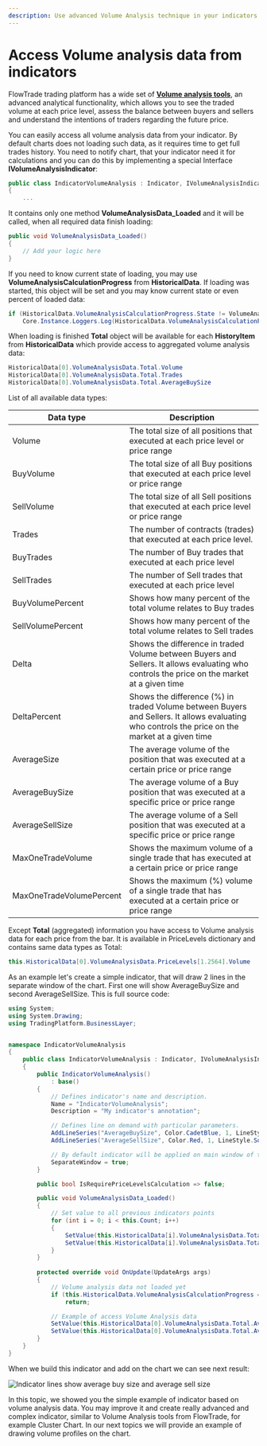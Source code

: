 ```yaml
---
description: Use advanced Volume Analysis technique in your indicators
---
```


# Access Volume analysis data from indicators

FlowTrade trading platform has a wide set of [**Volume analysis tools**](https://www.flowtrade.com/volumeanalysistools), an advanced analytical functionality, which allows you to see the traded volume at each price level, assess the balance between buyers and sellers and understand the intentions of traders regarding the future price.&#x20;

You can easily access all volume analysis data from your indicator. By default charts does not loading such data, as it requires time to get full trades history. You need to notify chart, that your indicator need it for calculations and you can do this by implementing a special Interface **IVolumeAnalysisIndicator**:

```csharp
public class IndicatorVolumeAnalysis : Indicator, IVolumeAnalysisIndicator
{       
    ...
```

It contains only one method **VolumeAnalysisData\_Loaded** and it will be called, when all required data finish loading:

```csharp
public void VolumeAnalysisData_Loaded()
{
    // Add your logic here
}
```

If you need to know current state of loading, you may use **VolumeAnalysisCalculationProgress** from **HistoricalData**. If loading was started, this object will be set and you may know current state or even percent of loaded data:

```csharp
if (HistoricalData.VolumeAnalysisCalculationProgress.State != VolumeAnalysisCalculationState.Finished
    Core.Instance.Loggers.Log(HistoricalData.VolumeAnalysisCalculationProgress.ProgressPercent.ToString());
```

When loading is finished **Total** object will be available for each **HistoryItem** from **HistoricalData** which provide access to aggregated volume analysis data:

```csharp
HistoricalData[0].VolumeAnalysisData.Total.Volume
HistoricalData[0].VolumeAnalysisData.Total.Trades
HistoricalData[0].VolumeAnalysisData.Total.AverageBuySize 
```

List of all available data types:

| Data type                | Description                                                                                                                                     |
| ------------------------ | ----------------------------------------------------------------------------------------------------------------------------------------------- |
| Volume                   | The total size of all positions that executed at each price level or price range                                                                |
| BuyVolume                | The total size of all Buy positions that executed at each price level or price range                                                            |
| SellVolume               | The total size of all Sell positions that executed at each price level or price range                                                           |
| Trades                   | The number of contracts (trades) that executed at each price level.                                                                             |
| BuyTrades                | The number of Buy trades that executed at each price level                                                                                      |
| SellTrades               | The number of Sell trades that executed at each price level                                                                                     |
| BuyVolumePercent         | Shows how many percent of the total volume relates to Buy trades                                                                                |
| SellVolumePercent        | Shows how many percent of the total volume relates to Sell trades                                                                               |
| Delta                    | Shows the difference in traded Volume between Buyers and Sellers. It allows evaluating who controls the price on the market at a given time     |
| DeltaPercent             | Shows the difference (%) in traded Volume between Buyers and Sellers. It allows evaluating who controls the price on the market at a given time |
| AverageSize              | The average volume of the position that was executed at a certain price or price range                                                          |
| AverageBuySize           | The average volume of a Buy position that was executed at a specific price or price range                                                       |
| AverageSellSize          | The average volume of a Sell position that was executed at a specific price or price range                                                      |
| MaxOneTradeVolume        | Shows the maximum volume of a single trade that has executed at a certain price or price range                                                  |
| MaxOneTradeVolumePercent | Shows the maximum (%) volume of a single trade that has executed at a certain price or price range                                              |

Except **Total** (aggregated) information you have access to Volume analysis data for each price from the bar. It is available in PriceLevels dictionary and contains same data types as Total:

```csharp
this.HistoricalData[0].VolumeAnalysisData.PriceLevels[1.2564].Volume
```

As an example let's create a simple indicator, that will draw 2 lines in the separate window of the chart. First one will show AverageBuySize and second AverageSellSize. This is full source code:

```csharp
using System;
using System.Drawing;
using TradingPlatform.BusinessLayer;


namespace IndicatorVolumeAnalysis
{   
	public class IndicatorVolumeAnalysis : Indicator, IVolumeAnalysisIndicator
    {
        public IndicatorVolumeAnalysis()
            : base()
        {
            // Defines indicator's name and description.
            Name = "IndicatorVolumeAnalysis";
            Description = "My indicator's annotation";

            // Defines line on demand with particular parameters.
            AddLineSeries("AverageBuySize", Color.CadetBlue, 1, LineStyle.Solid);
            AddLineSeries("AverageSellSize", Color.Red, 1, LineStyle.Solid);

            // By default indicator will be applied on main window of the chart
            SeparateWindow = true;
        }

        public bool IsRequirePriceLevelsCalculation => false;

        public void VolumeAnalysisData_Loaded()
        {
            // Set value to all previous indicators points
            for (int i = 0; i < this.Count; i++)
            {
                SetValue(this.HistoricalData[i].VolumeAnalysisData.Total.AverageBuySize, 0, i);
                SetValue(this.HistoricalData[i].VolumeAnalysisData.Total.AverageSellSize, 1, i);
            }
        }
        
        protected override void OnUpdate(UpdateArgs args)
        {            
            // Volume analysis data not loaded yet
            if (this.HistoricalData.VolumeAnalysisCalculationProgress == null || this.HistoricalData.VolumeAnalysisCalculationProgress.State != VolumeAnalysisCalculationState.Finished)
                return;

            // Example of access Volume Analysis data
            SetValue(this.HistoricalData[0].VolumeAnalysisData.Total.AverageBuySize, 0);
            SetValue(this.HistoricalData[0].VolumeAnalysisData.Total.AverageSellSize, 1);            
        }               
    }
}
```

When we build this indicator and add on the chart we can see next result:

![Indicator lines show average buy size and average sell size](../.gitbook/assets/volumeanalysisindicator.png)

In this topic, we showed you the simple example of indicator based on volume analysis data. You may improve it and create really advanced and complex indicator, similar to Volume Analysis tools from FlowTrade, for example Cluster Chart. In our next topics we will provide an example of drawing volume profiles on the chart.
